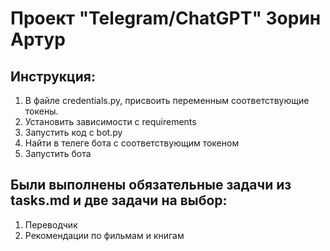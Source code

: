 # Проект "Telegram/ChatGPT" Зорин Артур

## Инструкция:
1) В файле credentials.py, присвоить переменным соответствующие токены.
2) Установить зависимости с requirements
3) Запустить код с bot.py
4) Найти в телеге бота с соответствующим токеном
5) Запустить бота

## Были выполнены обязательные задачи из tasks.md и две задачи на выбор:

1) Переводчик
2) Рекомендации по фильмам и книгам
